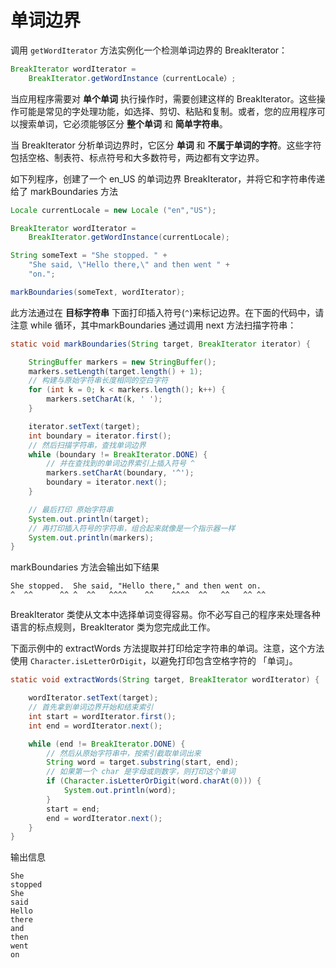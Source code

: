 # 单词边界

调用 `getWordIterator` 方法实例化一个检测单词边界的 BreakIterator：

```java
BreakIterator wordIterator =
    BreakIterator.getWordInstance（currentLocale）;
```

当应用程序需要对 **单个单词** 执行操作时，需要创建这样的 BreakIterator。这些操作可能是常见的字处理功能，如选择、剪切、粘贴和复制。或者，您的应用程序可以搜索单词，它必须能够区分 **整个单词** 和 **简单字符串**。

当 BreakIterator 分析单词边界时，它区分 **单词** 和 **不属于单词的字符**。这些字符包括空格、制表符、标点符号和大多数符号，两边都有文字边界。

如下列程序，创建了一个 en_US 的单词边界  BreakIterator，并将它和字符串传递给了 markBoundaries 方法

```java
Locale currentLocale = new Locale ("en","US");

BreakIterator wordIterator =
    BreakIterator.getWordInstance(currentLocale);

String someText = "She stopped. " +
    "She said, \"Hello there,\" and then went " +
    "on.";

markBoundaries(someText, wordIterator);
```

此方法通过在 **目标字符串** 下面打印插入符号(`^`)来标记边界。在下面的代码中，请注意 while 循环，其中markBoundaries 通过调用 next 方法扫描字符串：

```java
static void markBoundaries(String target, BreakIterator iterator) {

    StringBuffer markers = new StringBuffer();
    markers.setLength(target.length() + 1);
    // 构建与原始字符串长度相同的空白字符
    for (int k = 0; k < markers.length(); k++) {
        markers.setCharAt(k, ' ');
    }

    iterator.setText(target);
    int boundary = iterator.first();
    // 然后扫描字符串，查找单词边界
    while (boundary != BreakIterator.DONE) {
        // 并在查找到的单词边界索引上插入符号 ^
        markers.setCharAt(boundary, '^');
        boundary = iterator.next();
    }

    // 最后打印 原始字符串
    System.out.println(target);
    // 再打印插入符号的字符串，组合起来就像是一个指示器一样
    System.out.println(markers);
}
```

markBoundaries 方法会输出如下结果

```
She stopped.  She said, "Hello there," and then went on.
^  ^^      ^^ ^  ^^   ^^^^    ^^    ^^^^  ^^   ^^   ^^ ^^
```

BreakIterator 类使从文本中选择单词变得容易。你不必写自己的程序来处理各种语言的标点规则，BreakIterator 类为您完成此工作。

下面示例中的 extractWords 方法提取并打印给定字符串的单词。注意，这个方法使用 `Character.isLetterOrDigit`，以避免打印包含空格字符的 「单词」。

```java
static void extractWords(String target, BreakIterator wordIterator) {

    wordIterator.setText(target);
    // 首先拿到单词边界开始和结束索引
    int start = wordIterator.first();
    int end = wordIterator.next();

    while (end != BreakIterator.DONE) {
        // 然后从原始字符串中，按索引截取单词出来
        String word = target.substring(start, end);
        // 如果第一个 char 是字母或则数字，则打印这个单词
        if (Character.isLetterOrDigit(word.charAt(0))) {
            System.out.println(word);
        }
        start = end;
        end = wordIterator.next();
    }
}
```

输出信息

```
She
stopped
She
said
Hello
there
and
then
went
on
```

